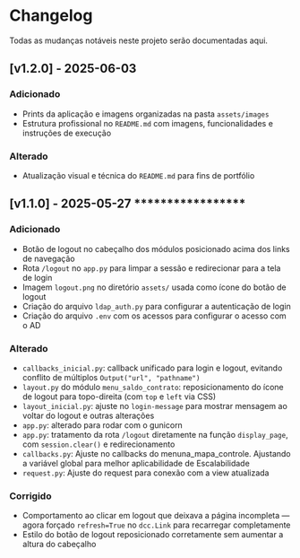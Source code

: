 # Changelog

Todas as mudanças notáveis neste projeto serão documentadas aqui.

## [v1.2.0] - 2025-06-03

### Adicionado
- Prints da aplicação e imagens organizadas na pasta `assets/images`
- Estrutura profissional no `README.md` com imagens, funcionalidades e instruções de execução

### Alterado
- Atualização visual e técnica do `README.md` para fins de portfólio


## [v1.1.0] - 2025-05-27 *****************

### Adicionado
- Botão de logout no cabeçalho dos módulos posicionado acima dos links de navegação
- Rota `/logout` no `app.py` para limpar a sessão e redirecionar para a tela de login
- Imagem `logout.png` no diretório `assets/` usada como ícone do botão de logout
- Criação do arquivo `ldap_auth.py` para configurar a autenticação de login
- Criação do arquivo `.env` com os acessos para configurar o acesso com o AD

### Alterado
- `callbacks_inicial.py`: callback unificado para login e logout, evitando conflito de múltiplos `Output("url", "pathname")`
- `layout.py` do módulo `menu_saldo_contrato`: reposicionamento do ícone de logout para topo-direita (com `top` e `left` via CSS)
- `layout_inicial.py`: ajuste no `login-message` para mostrar mensagem ao voltar do logout e outras alterações
- `app.py`: alterado para rodar com o gunicorn
- `app.py`: tratamento da rota `/logout` diretamente na função `display_page`, com `session.clear()` e redirecionamento
- `callbacks.py`: Ajuste no callbacks do menuna_mapa_controle. Ajustando a variável global para melhor aplicabilidade de Escalabilidade
- `request.py`: Ajuste do request para conexão com a view atualizada

### Corrigido
- Comportamento ao clicar em logout que deixava a página incompleta — agora forçado `refresh=True` no `dcc.Link` para recarregar completamente
- Estilo do botão de logout reposicionado corretamente sem aumentar a altura do cabeçalho
